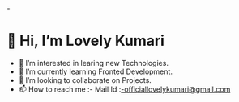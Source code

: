 -<h1> 👋 Hi, I’m Lovely Kumari</h1>
- 👀 I’m interested in learing new Technologies.
- 🌱 I’m currently learning Fronted Development.
- 💞️ I’m looking to collaborate on Projects.
- 📫 How to reach me :- Mail Id :-officiallovelykumari@gmail.com

<!---
Official-Lovely-kumari/Official-Lovely-kumari is a ✨ special ✨ repository because its `README.md` (this file) appears on your GitHub profile.
You can click the Preview link to take a look at your changes.
--->
